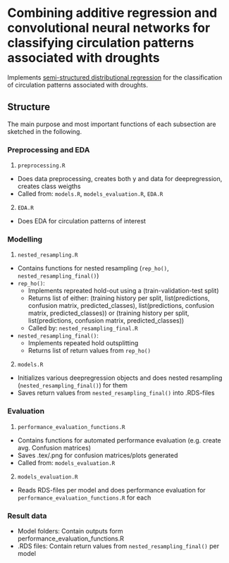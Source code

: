 # Combining additive regression and convolutional neural networks for classifying circulation patterns associated with droughts 

Implements [semi-structured distributional regression](https://github.com/neural-structured-additive-learning/deepregression) for the classification of circulation patterns associated with droughts. 

## Structure
The main purpose and most important functions of each subsection are sketched in the following.

### Preprocessing and EDA
1. `preprocessing.R`
  * Does data preprocessing, creates both y and data for deepregression, creates class weigths
  * Called from: `models.R`, `models_evaluation.R`, `EDA.R`

2. `EDA.R`
  * Does EDA for circulation patterns of interest 
### Modelling
1. `nested_resampling.R`
  * Contains functions for nested resampling (`rep_ho()`, `nested_resampling_final()`)
  * `rep_ho()`:
     * Implements repreated hold-out using a (train-validation-test split)
     * Returns list of either: (training history per split, list(predictions, confusion matrix, predicted_classes), list(predictions, confusion matrix, predicted_classes)) or
       (training history per split, list(predictions, confusion matrix, predicted_classes))
    * Called by: `nested_resampling_final.R`
  * `nested_resampling_final()`:
    * Implements repeated hold outsplitting
    * Returns list of return values from `rep_ho()`
  
2. `models.R`
  * Initializes various deepregression objects and does nested resampling (`nested_resampling_final()`) for them
  * Saves return values from `nested_resampling_final()` into .RDS-files

### Evaluation
1. `performance_evaluation_functions.R`
  * Contains functions for automated performance evaluation (e.g. create avg. Confusion matrices)
  * Saves .tex/.png for confusion matrices/plots generated
  * Called from: `models_evaluation.R`

2. `models_evaluation.R`
  * Reads RDS-files per model and does performance evaluation for `performance_evaluation_functions.R` for each

### Result data
* Model folders: Contain outputs form performance_evaluation_functions.R
* .RDS files: Contain return values from `nested_resampling_final()` per model
